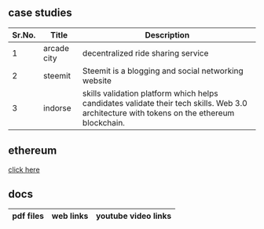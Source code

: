 case studies
-----------------------------
Sr.No. | Title | Description
------ | ----- | ------------
1 | arcade city | decentralized ride sharing service
2 | steemit | Steemit is a blogging and social networking website
3 | indorse | skills validation platform which helps candidates validate their tech skills. Web 3.0 architecture with tokens on the ethereum blockchain.

ethereum
----
[click here](https://github.com/official-akshayjadhav/blockchain/tree/master/ethereum)


docs
------------------------------------------- 
pdf files | web links | youtube video links  
--------- | --------- | -------------------
